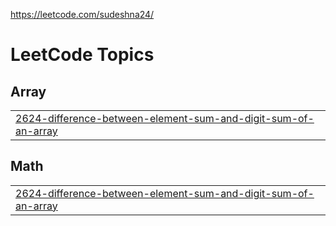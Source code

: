 https://leetcode.com/sudeshna24/

<!---LeetCode Topics Start-->
# LeetCode Topics
## Array
|  |
| ------- |
| [2624-difference-between-element-sum-and-digit-sum-of-an-array](https://github.com/sudeshna05/LeetCode/tree/master/2624-difference-between-element-sum-and-digit-sum-of-an-array) |
## Math
|  |
| ------- |
| [2624-difference-between-element-sum-and-digit-sum-of-an-array](https://github.com/sudeshna05/LeetCode/tree/master/2624-difference-between-element-sum-and-digit-sum-of-an-array) |
<!---LeetCode Topics End-->